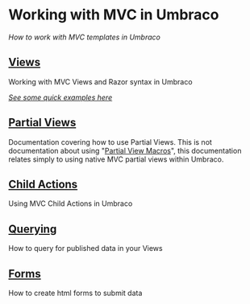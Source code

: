# Working with MVC in Umbraco

_How to work with MVC templates in Umbraco_

## [Views](views.md)
Working with MVC Views and Razor syntax in Umbraco

_[See some quick examples here](examples.md)_

## [Partial Views](partial-views.md)
Documentation covering how to use Partial Views. This is not documentation about using "[Partial View Macros](../Macros/Partial-View-Macros/index.md)", this documentation relates simply to using native MVC partial views within Umbraco.

## [Child Actions](child-actions.md)
Using MVC Child Actions in Umbraco

## [Querying](querying.md)
How to query for published data in your Views

## [Forms](forms.md)
How to create html forms to submit data